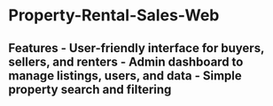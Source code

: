 # Property-Rental-Sales-Web
## Features - User-friendly interface for buyers, sellers, and renters - Admin dashboard to manage listings, users, and data - Simple property search and filtering
